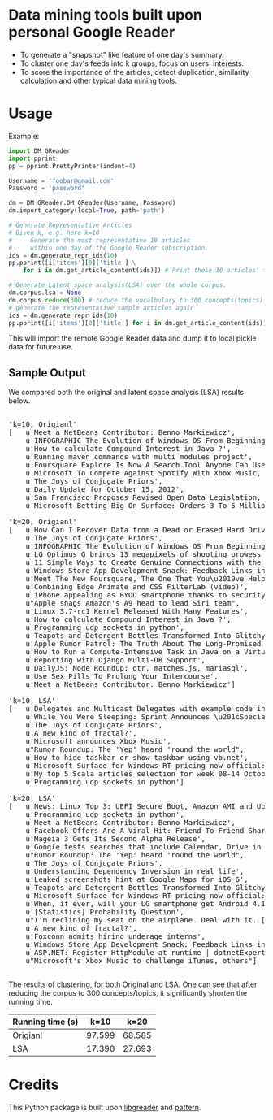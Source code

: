 Data mining tools built upon personal Google Reader
==========

* To generate a "snapshot" like feature of one day's summary.
* To cluster one day's feeds into k groups, focus on users' interests.
* To score the importance of the articles, detect duplication, similarity calculation and other typical data mining tools.



Usage
==========

Example:
```python
import DM_GReader
import pprint
pp = pprint.PrettyPrinter(indent=4)

Username = 'foobar@gmail.com'
Password = 'password'

dm = DM_GReader.DM_GReader(Username, Password)
dm.import_category(local=True, path='path')

# Generate Representative Articles
# Given k, e.g. here k=10
#     Generate the most representative 10 articles 
#     within one day of the Google Reader subscription.
ids = dm.generate_repr_ids(10)
pp.pprint([i['items'][0]['title'] \
    for i in dm.get_article_content(ids)]) # Print these 10 articles' title

# Generate Latent space analysis(LSA) over the whole corpus.
dm.corpus.lsa = None
dm.corpus.reduce(300) # reduce the vocalbulary to 300 concepts(topics)
# generate the representative sample articles again
ids = dm.generate_repr_ids(10)
pp.pprint([i['items'][0]['title'] for i in dm.get_article_content(ids)]) 
```

This will import the remote Google Reader data and dump it to local pickle data for future use.

Sample Output
-------------
We compared both the original and latent space analysis (LSA) results below. 

<pre>

'k=10, Origianl'
[   u'Meet a NetBeans Contributor: Benno Markiewicz',
    u'INFOGRAPHIC The Evolution of Windows OS From Beginning to Present',
    u'How to calculate Compound Interest in Java ?',
    u'Running maven commands with multi modules project',
    u'Foursquare Explore Is Now A Search Tool Anyone Can Use, No Check-Ins Required',
    u'Microsoft To Compete Against Spotify With Xbox Music, Available Soon On Xbox, Windows 8, And Windows Phone Devices',
    u'The Joys of Conjugate Priors',
    u'Daily Update for October 15, 2012',
    u'San Francisco Proposes Revised Open Data Legislation, Plans To Hire Chief Data Officer',
    u'Microsoft Betting Big On Surface: Orders 3 To 5 Million Tablets For Q4, Says WSJ']

'k=20, Origianl'
[   u'How Can I Recover Data from a Dead or Erased Hard Drive? [Ask Lifehacker]',
    u'The Joys of Conjugate Priors',
    u'INFOGRAPHIC The Evolution of Windows OS From Beginning to Present',
    u'LG Optimus G brings 13 megapixels of shooting prowess to Sprint on November 11th for $200',
    u'11 Simple Ways to Create Genuine Connections with the People Who Make Failure Impossible',
    u'Windows Store App Development Snack: Feedback Links in Your App',
    u'Meet The New Foursquare, The One That You\u2019ve Helped Build And Continue To Power',
    u'Combining Edge Animate and CSS FilterLab (video)',
    u'iPhone appealing as BYOD smartphone thanks to security warning',
    u"Apple snags Amazon's A9 head to lead Siri team",
    u'Linux 3.7-rc1 Kernel Released With Many Features',
    u'How to calculate Compound Interest in Java ?',
    u'Programming udp sockets in python',
    u'Teapots and Detergent Bottles Transformed Into Glitchy Works Of Art',
    u'Apple Rumor Patrol: The Truth About The Long-Promised iPad Mini',
    u'How to Run a Compute-Intensive Task in Java on a Virtual Machine',
    u'Reporting with Django Multi-DB Support',
    u'DailyJS: Node Roundup: otr, matches.js, mariasql',
    u'Use Sex Pills To Prolong Your Intercourse',
    u'Meet a NetBeans Contributor: Benno Markiewicz']

'k=10, LSA'
[   u'Delegates and Multicast Delegates with example code in C# and VB',
    u'While You Were Sleeping: Sprint Announces \u201cSpecial Webcast\u201d For 4am Eastern Today; $20B Softbank Investment Confirmed?',
    u'The Joys of Conjugate Priors',
    u'A new kind of fractal?',
    u'Microsoft announces Xbox Music',
    u"Rumor Roundup: The 'Yep' heard 'round the world",
    u'How to hide taskbar or show taskbar using vb.net',
    u'Microsoft Surface for Windows RT pricing now official: tablet starts at $499, keyboard not included',
    u'My top 5 Scala articles selection for week 08-14 October',
    u'Programming udp sockets in python']

'k=20, LSA'
[   u'News: Linux Top 3: UEFI Secure Boot, Amazon AMI and Ubuntu 12.10 Donations',
    u'Programming udp sockets in python',
    u'Meet a NetBeans Contributor: Benno Markiewicz',
    u'Facebook Offers Are A Viral Hit: Friend-To-Friend Sharing Drives 3/4s Of Popular Coupon Redemptions',
    u'Mageia 3 Gets Its Second Alpha Release',
    u'Google tests searches that include Calendar, Drive in results',
    u"Rumor Roundup: The 'Yep' heard 'round the world",
    u'The Joys of Conjugate Priors',
    u'Understanding Dependency Inversion in real life',
    u'Leaked screenshots hint at Google Maps for iOS 6',
    u'Teapots and Detergent Bottles Transformed Into Glitchy Works Of Art',
    u'Microsoft Surface for Windows RT pricing now official: tablet starts at $499, keyboard not included',
    u'When, if ever, will your LG smartphone get Android 4.1?',
    u'[Statistics] Probability Question',
    u"I'm reclining my seat on the airplane. Deal with it. [Discussions Of The Day]",
    u'A new kind of fractal?',
    u'Foxconn admits hiring underage interns',
    u'Windows Store App Development Snack: Feedback Links in Your App',
    u'ASP.NET: Register HttpModule at runtime | dotnetExpertGuide.com',
    u"Microsoft's Xbox Music to challenge iTunes, others"]

</pre>

The results of clustering, for both Original and LSA. One can see that after reducing the corpus to 300 concepts/topics, it significantly shorten the running time.

|Running time (s)|k=10|k=20|
|:-------|:-----:|:-----:|
|Origianl|97.599|68.585|
|LSA|17.390|27.693|

Credits
==========
This Python package is built upon [libgreader](https://github.com/askedrelic/libgreader) and [pattern](https://github.com/clips/pattern).
